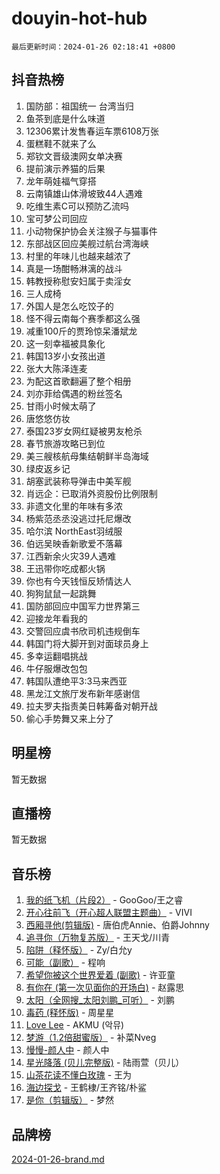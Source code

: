# douyin-hot-hub

`最后更新时间：2024-01-26 02:18:41 +0800`

## 抖音热榜

1. 国防部：祖国统一 台湾当归
1. 鱼茶到底是什么味道
1. 12306累计发售春运车票6108万张
1. 蛋糕鞋不就来了么
1. 郑钦文晋级澳网女单决赛
1. 提前演示养猫的后果
1. 龙年萌娃福气穿搭
1. 云南镇雄山体滑坡致44人遇难
1. 吃维生素C可以预防乙流吗
1. 宝可梦公司回应
1. 小动物保护协会关注猴子与猫事件
1. 东部战区回应美舰过航台湾海峡
1. 村里的年味儿也越来越浓了
1. 真是一场酣畅淋漓的战斗
1. 韩教授称慰安妇属于卖淫女
1. 三人成椅
1. 外国人是怎么吃饺子的
1. 怪不得云南每个赛季都这么强
1. 减重100斤的贾玲惊呆潘斌龙
1. 这一刻幸福被具象化
1. 韩国13岁小女孩出道
1. 张大大陈泽连麦
1. 为配这首歌翻遍了整个相册
1. 刘亦菲给偶遇的粉丝签名
1. 甘雨小时候太萌了
1. 唐悠悠仿妆
1. 泰国23岁女网红疑被男友枪杀
1. 春节旅游攻略已到位
1. 美三艘核航母集结朝鲜半岛海域
1. 绿皮返乡记
1. 胡塞武装称导弹击中美军舰
1. 肖远企：已取消外资股份比例限制
1. 非遗文化里的年味有多浓
1. 杨紫范丞丞没逃过托尼爆改
1. 哈尔滨 NorthEast羽绒服
1. 伯远吴映香新歌爱不落幕
1. 江西新余火灾39人遇难
1. 王迅带你吃成都火锅
1. 你也有今天钱恒反矫情达人
1. 狗狗鼠鼠一起跳舞
1. 国防部回应中国军力世界第三
1. 迎接龙年看我的
1. 交警回应虞书欣司机违规倒车
1. 韩国门将大脚开到对面球员身上
1. 多幸运翻唱挑战
1. 牛仔服爆改包包
1. 韩国队遭绝平3:3马来西亚
1. 黑龙江文旅厅发布新年感谢信
1. 拉夫罗夫指责美日韩筹备对朝开战
1. 偷心手势舞又来上分了

## 明星榜

暂无数据

## 直播榜

暂无数据

## 音乐榜

1. [我的纸飞机（片段2）](https://sf3-cdn-tos.douyinstatic.com/obj/tos-cn-ve-2774/oM2ZrKcg2CD5AeRB2gkeXOFB1IxAGJdZPazYHf) - GooGoo/王之睿
1. [开心往前飞（开心超人联盟主题曲）](https://sf86-cdn-tos.douyinstatic.com/obj/tos-cn-ve-2774/9d8fb7c82cf1421fb93a9fe925275e0a) - VIVI
1. [西厢寻他(剪辑版)](https://sf3-cdn-tos.douyinstatic.com/obj/tos-cn-ve-2774/oUsAVfAQKlRNxEv5qxvIB8o5qmIWUcXbzJKJhw) - 唐伯虎Annie、伯爵Johnny
1. [追寻你（万物复苏版）](https://sf86-cdn-tos.douyinstatic.com/obj/tos-cn-ve-2774/oYeAZJsbjIDit9APmBg8u6uDUQnHmoCf3gbo74) - 王天戈/川青
1. [陷阱（释怀版）](https://sf6-cdn-tos.douyinstatic.com/obj/tos-cn-ve-2774/oE8C21LeZrzKLDFfQYgMzx4GAIHageG5IzayY7) - Zy/白允y
1. [可能（副歌）](https://sf3-cdn-tos.douyinstatic.com/obj/tos-cn-ve-2774/cde1731888894259b333569393c2fb51) - 程响
1. [希望你被这个世界爱着 (副歌)](https://sf86-cdn-tos.douyinstatic.com/obj/tos-cn-ve-2774/oUHCmWQfZlE3QQBKBeD8rCFLpJzPgCpImhsxMt) - 许亚童
1. [有你在 (第一次见面你的开场白)](https://sf86-cdn-tos.douyinstatic.com/obj/tos-cn-ve-2774/oAthrQ3ClJBfI57uBoFEgNDYtNCZ0TSYQQfxQ0) - 赵露思
1. [太阳（全网搜_太阳刘鹏_可听）](https://sf3-cdn-tos.douyinstatic.com/obj/tos-cn-ve-2774/ogWbyIQnlBFImVbeDocRdCIYtBHlbJXgfZMvgz) - 刘鹏
1. [毒药 (释怀版)](https://sf86-cdn-tos.douyinstatic.com/obj/tos-cn-ve-2774/oYILMEAzspdZBIzy4frJNB8ZHPHWAhiwowd4Ad) - 周星星
1. [Love Lee](https://sf86-cdn-tos.douyinstatic.com/obj/tos-cn-ve-2774/o05GbkJGbCBTdDnMtB0fwOYgkeZp23vrWQDQBS) - AKMU (악뮤)
1. [梦游（1.2倍甜蜜版）](https://sf3-cdn-tos.douyinstatic.com/obj/tos-cn-ve-2774/o4gyAUm8hwufoEABmwVIiQtHsFuGzAEEWtNMzo) - 补菜Nveg
1. [慢慢-颜人中](https://sf86-cdn-tos.douyinstatic.com/obj/tos-cn-ve-2774/ocjHNfBXdBxQNC8ZGAeoLMFTUgtBg8bkExunDC) - 颜人中
1. [星光降落 (贝儿完整版)](https://sf86-cdn-tos.douyinstatic.com/obj/tos-cn-ve-2774/okwB9hAwyAtsFFkFBzAX1hOOfQuIoMNs0W2Mwr) - 陆雨萱（贝儿）
1. [山茶花读不懂白玫瑰](https://sf86-cdn-tos.douyinstatic.com/obj/tos-cn-ve-2774/osfn8B7DktrRHEPJgPCfDbw7QDQEkwC16BxZg9) - 王为
1. [海边探戈](https://sf86-cdn-tos.douyinstatic.com/obj/tos-cn-ve-2774/os9gE0VQCGqt6VQkZDyBBYvfSDY0QFe3vVmubn) - 王鹤棣/王齐铭/朴鲨
1. [是你（剪辑版）](https://sf86-cdn-tos.douyinstatic.com/obj/tos-cn-ve-2774/46019dae783c4c969944217fe1cfafc4) - 梦然

## 品牌榜

[2024-01-26-brand.md](2024-01-26-brand.md)

